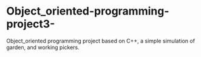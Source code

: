 # Object_oriented-programming-project3-
Object_oriented programming project based on C++, a simple simulation of garden, and working pickers.
